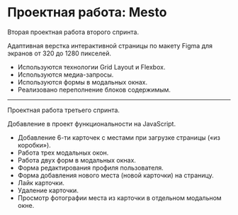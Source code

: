 # Проектная работа: Mesto

Вторая проектная работа второго спринта.

Адаптивная верстка интерактивной страницы по макету Figma для экранов от 320 до 1280 пикселей.

* Используются технологии Grid Layout и Flexbox.
* Используются медиа-запросы.
* Используются формы в модальных окнах.
* Реализовано переполнение блоков содержимым.

***

Проектная работа третьего спринта.

Добавление в проект функциональности на JavaScript.

* Добавление 6-ти карточек с местами при загрузке страницы («из коробки»).
* Работа трех модальных окон.
* Работа двух форм в модальных окнах.
* Форма редактирования профиля пользователя.
* Форма добавления нового места (новой карточки) на страницу.
* Лайк карточки.
* Удаление карточки.
* Просмотр фотографии места из карточки в отдельном модальном окне.
